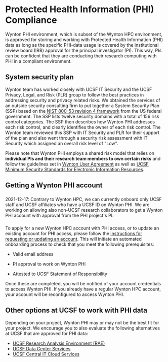 # Protected Health Information (PHI) Compliance

Wynton PHI environment, which is subset of the Wynton HPC environment, is approved for storing and working with Protected Health Information (PHI) data as long as the specific PHI-data usage is covered by the institutional review board (IRB) approval for the principal investigator (PI). This way, PIs can be confident that they are conducting their research computing with PHI in a compliant environment.


## System security plan

Wynton team has worked closely with UCSF IT Security and the UCSF Privacy, Legal, and Risk (PLR) group to follow the best practices in addressing security and privacy related risks. We obtained the services of an outside security consulting firm to put together a System Security Plan (SSP) based on the [NIST 800-53 revision 4 framework] from the US federal government. The SSP lists twelve security domains with a total of 156 risk control categories. The SSP then describes how Wynton PHI addresses each risk control, and clearly identifies the owner of each risk control. The Wynton team reviewed this SSP with IT Security and PLR for their support of the plan and also went through a security risk assessment with IT Security which assigned an overall risk level of "Low".

Please note that Wynton PHI employs a shared risk model that relies on **individual PIs and their research team members to own certain risks** and follow the guidelines set in [Wynton User Agreement] as well as [UCSF Minimum Security Standards for Electronic Information Resources].


## Getting a Wynton PHI account

<div class="alert alert-warning" role="alert" style="margin-top: 3ex; margin-bottom: 3ex;" markdown="1">
2021-12-17: Contrary to Wynton HPC, we can currently onboard only UCSF staff and UCSF affiliates who have a UCSF ID on Wynton PHI. We are working on allowing also non-UCSF research collaborators to get a Wynton PHI account with approval from the PHI project's PI.
</div>

To apply for a new Wynton HPC account with PHI access, or to update an existing account for PHI access, please follow the [instructions for requesting or updating an account](/hpc/about/join.html). This will initiate an automated onboarding process to check that you meet the following prerequisites:

* Valid email address

* PI approval to work on Wynton PHI

* Attested to UCSF Statement of Responsibility

Once these are completed, you will be notified of your account credentials to access Wynton PHI. If you already have a regular Wynton HPC account, your account will be reconfigured to access Wynton PHI.


## Other options at UCSF to work with PHI data

Depending on your project, Wynton PHI may or may not be the best fit for your project. We encourage you to also evaluate the following alternatives at UCSF that are approved for PHI data:

* [UCSF Research Analysis Environment (RAE)](https://it.ucsf.edu/service/rae)
* [UCSF Data Center Services](https://it.ucsf.edu/service/data-center-services)
* [UCSF Central IT Cloud Services](https://cloudservices.ucsf.edu/)


[Wynton User Agreement]: /hpc/about/user-agreement.html
[UCSF Minimum Security Standards for Electronic Information Resources]: https://it.ucsf.edu/standard-guideline/ucsf-650-16-addendum-b-ucsf-minimum-security-standards-electronic-information
[Apply for Wynton PHI]: https://ucsf.service-now.com/ucsfit?id=ucsf_sc_cat_item&sys_id=68f9651f1bf47c50683e0ed8624bcbac&sysparm_category=40c0305b7b92d000e2dc8180984d4d9f
[NIST 800-53 revision 4 framework]: https://csrc.nist.gov/publications/detail/sp/800-53/rev-4/archive/2015-01-22
